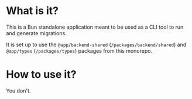 # What is it?

This is a Bun standalone application meant to be used as a CLI tool to run and generate migrations.

It is set up to use the `@app/backend-shared` (`/packages/backend/shared`) and `@app/types` (`/packages/types`) packages from this monorepo.

# How to use it?

You don't.
